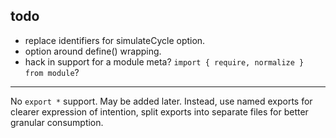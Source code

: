 

## todo

* replace identifiers for simulateCycle option.
* option around define() wrapping.
* hack in support for a module meta? `import { require, normalize } from module`?

---

No `export *` support. May be added later. Instead, use named exports for clearer expression of intention, split exports into separate files for better granular consumption.

